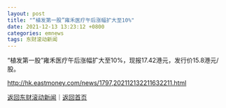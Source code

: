```yaml
---
layout: post
title: "“植发第一股”雍禾医疗午后涨幅扩大至10%"
date: 2021-12-13 13:23:12 +0800
categories: emnews
tags: 东财滚动新闻
---
```


“植发第一股”雍禾医疗午后涨幅扩大至10%，现报17.42港元，发行价15.8港元/股。

<http://hk.eastmoney.com/news/1797,202112132211632211.html>

[返回东财滚动新闻](//finews.withounder.com/emnews/)｜[返回首页](//finews.withounder.com/)